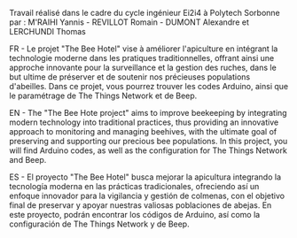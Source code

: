 Travail réalisé dans le cadre du cycle ingénieur Ei2i4 à Polytech Sorbonne par : M'RAIHI Yannis - REVILLOT Romain - DUMONT Alexandre et LERCHUNDI Thomas

FR - Le projet "The Bee Hotel" vise à améliorer l'apiculture en intégrant la technologie moderne dans les pratiques traditionnelles, offrant ainsi une approche innovante pour la surveillance et la gestion des ruches, dans le but ultime de préserver et de soutenir nos précieuses populations d'abeilles.
Dans ce projet, vous pourrez trouver les codes Arduino, ainsi que le paramétrage de The Things Network et de Beep.

EN - The "The Bee Hote project" aims to improve beekeeping by integrating modern technology into traditional practices, thus providing an innovative approach to monitoring and managing beehives, with the ultimate goal of preserving and supporting our precious bee populations.
In this project, you will find Arduino codes, as well as the configuration for The Things Network and Beep.

ES - El proyecto "The Bee Hotel" busca mejorar la apicultura integrando la tecnología moderna en las prácticas tradicionales, ofreciendo así un enfoque innovador para la vigilancia y gestión de colmenas, con el objetivo final de preservar y apoyar nuestras valiosas poblaciones de abejas.
En este proyecto, podrán encontrar los códigos de Arduino, así como la configuración de The Things Network y de Beep.
